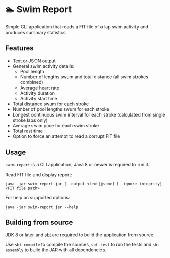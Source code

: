 # :swimmer: Swim Report

Simple CLI application that reads a FIT file of a lap swim activity and produces summary statistics.

## Features

- Text or JSON output
- General swim activity details:
    - Pool length
    - Number of lengths swum and total distance (all swim strokes combined)
    - Average heart rate
    - Activity duration
    - Activity start time
- Total distance swum for each stroke
- Number of pool lengths swum for each stroke
- Longest continuous swim interval for each stroke (calculated from single stroke laps only)
- Average swim pace for each swim stroke
- Total rest time
- Option to force an attempt to read a corrupt FIT file

## Usage

`swim-report` is a CLI application, Java 8 or newer is required to run it.

Read FIT file and display report:

```
java -jar swim-report.jar [--output <text|json>] [--ignore-integrity] <FIT file path>
```

For help on supported options:

```
java -jar swim-report.jar --help
```

## Building from source

JDK 8 or later and [sbt](https://www.scala-sbt.org/) are required to build the application from source.

Use `sbt compile` to compile the sources, `sbt test` to run the tests and `sbt assembly` to build the JAR with all dependencies.
